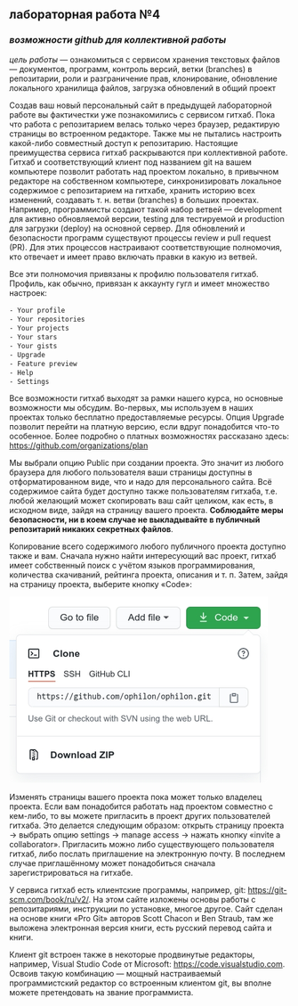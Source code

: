 ## лабораторная работа №4

### *возможности github для коллективной работы*

*цель работы* — ознакомиться с сервисом хранения текстовых файлов —
документов,  программ, контроль версий, ветки (branches) в репозитарии,
роли и разграничение прав, клонирование, обновление локального
хранилища файлов, загрузка обновлений в общий проект

Создав ваш новый персональный сайт в предыдущей лабораторной
работе вы фактичестки уже познакомились с сервисом гитхаб. Пока
что работа с репозитарием велась только через браузер, редактирую
страницы во встроенном редакторе. Также мы не пытались настроить
какой-либо совместный доступ к репозитарию. Настоящие преимущества
сервиса гитхаб раскрываются при коллективной работе. Гитхаб
и соответствующий клиент под названием git на вашем компьютере
позволит работать над проектом локально, в привычном редакторе на
собственном компьютере, синхронизировать локальное содержимое с
репозитарием на гитхабе, хранить историю всех изменений, создавать
т. н. ветви (branches) в больших проектах. Например, программисты создают
такой набор ветвей — development для активно обновляемой версии, testing
для тестируемой и production для загрузки (deploy) на основной сервер. Для
обновлений и безопасности программ существуют процессы review и pull
request (PR). Для этих процессов настраивают соответствующие полномочия,
кто отвечает и имеет право включать правки в какую из ветвей.

Все эти полномочия привязаны к профилю пользователя гитхаб. Профиль,
как обычно, привязан к аккаунту гугл и имеет множество настроек:

    - Your profile
    - Your repositories
    - Your projects
    - Your stars
    - Your gists
    - Upgrade
    - Feature preview
    - Help
    - Settings

Все возможности гитхаб выходят за рамки нашего курса, но
основные возможности мы обсудим. Во-первых, мы используем в наших
проектах только бесплатно предоставляемые ресурсы. Опция Upgrade
позволит перейти на платную версию, если вдруг понадобится что-то
особенное. Более подробно о платных возможностях рассказано здесь:
<https://github.com/organizations/plan>

Мы выбрали опцию Public при создании проекта. Это значит из любого
браузера для любого пользователя ваши страницы доступны в
отформатированном виде, что и надо для персонального сайта. Всё
содержимое сайта будет доступно также пользователям гитхаба,
т.е. любой желающий может скопировать ваш сайт целиком, как есть,
в исходном виде, зайдя на страницу вашего проекта. **Соблюдайте
меры безопасности, ни в коем случае не выкладывайте в публичный
репозитарий никаких секретных файлов**.

Копирование всего содержимого любого публичного проекта доступно
также и вам. Сначала нужно найти интересующий вас проект, гитхаб
имеет собственный поиск с учётом языков программирования,
количества скачиваний, рейтинга проекта, описания и т. п. Затем,
зайдя на страницу проекта, выберите кнопку «Code»:

![git-clone](img/git-clone.jpg)

Изменять страницы вашего проекта пока может только владелец
проекта. Если вам понадобится работать над проектом совместно с
кем-либо, то вы можете  пригласить в проект других пользователей
гитхаба. Это делается следующим образом: открыть страницу
проекта ->  выбрать опцию settings → manage access → нажать кнопку «invite a
collaborator». Пригласить можно либо существующего пользователя гитхаб,
либо послать приглашение на электронную почту. В последнем случае
приглашённому может понадобиться сначала зарегистрироваться на
гитхабе.

У сервиса гитхаб есть клиентские программы, например, git:
<https://git-scm.com/book/ru/v2/>. На этом сайте изложены основы работы с
репозитариями, инструкции по установке, многое другое. Сайт сделан
на основе книги «Pro Git» авторов Scott Chacon и Ben Straub, там же выложена
электронная версия книги, есть русский перевод сайта и книги.

Клиент git встроен также в некоторые продвинутые редакторы, например,
Visual Studio Code от Microsoft: <https://code.visualstudio.com>.  Освоив  такую комбинацию
— мощный настраиваемый программистский редактор со встроенным
клиентом git, вы вполне можете претендовать на звание программиста.

